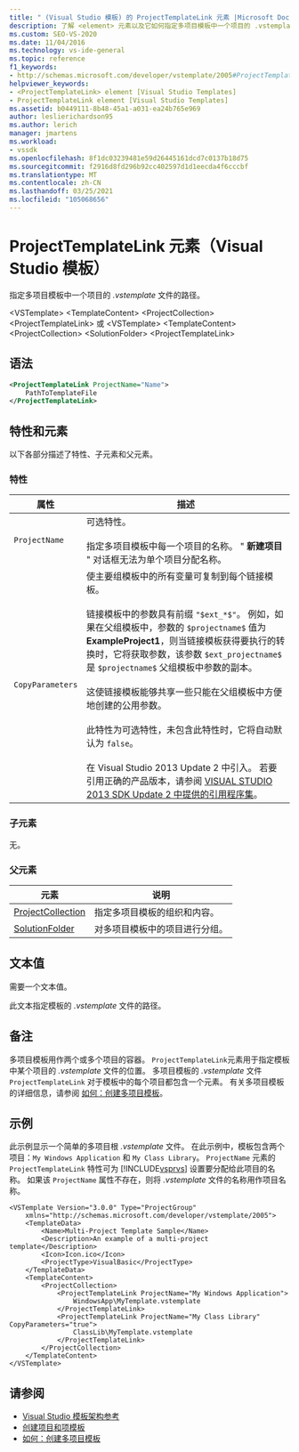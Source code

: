 ```yaml
---
title: " (Visual Studio 模板) 的 ProjectTemplateLink 元素 |Microsoft Docs"
description: 了解 <element> 元素以及它如何指定多项目模板中一个项目的 .vstemplate 文件的路径。
ms.custom: SEO-VS-2020
ms.date: 11/04/2016
ms.technology: vs-ide-general
ms.topic: reference
f1_keywords:
- http://schemas.microsoft.com/developer/vstemplate/2005#ProjectTemplateLink
helpviewer_keywords:
- <ProjectTemplateLink> element [Visual Studio Templates]
- ProjectTemplateLink element [Visual Studio Templates]
ms.assetid: b0449111-8b48-45a1-a031-ea24b765e969
author: leslierichardson95
ms.author: lerich
manager: jmartens
ms.workload:
- vssdk
ms.openlocfilehash: 8f1dc03239481e59d26445161dcd7c0137b18d75
ms.sourcegitcommit: f2916d8fd296b92cc402597d1d1eecda4f6cccbf
ms.translationtype: MT
ms.contentlocale: zh-CN
ms.lasthandoff: 03/25/2021
ms.locfileid: "105068656"
---
```

# <a name="projecttemplatelink-element-visual-studio-templates"></a>ProjectTemplateLink 元素（Visual Studio 模板）
指定多项目模板中一个项目的 *.vstemplate* 文件的路径。

 \<VSTemplate> \<TemplateContent>
 \<ProjectCollection>
 \<ProjectTemplateLink>
或 \<VSTemplate>
 \<TemplateContent>
 \<ProjectCollection>
 \<SolutionFolder>
 \<ProjectTemplateLink>

## <a name="syntax"></a>语法

```xml
<ProjectTemplateLink ProjectName="Name">
    PathToTemplateFile
</ProjectTemplateLink>
```

## <a name="attributes-and-elements"></a>特性和元素
 以下各部分描述了特性、子元素和父元素。

### <a name="attributes"></a>特性

|属性|描述|
|---------------|-----------------|
|`ProjectName`|可选特性。<br /><br /> 指定多项目模板中每一个项目的名称。 " **新建项目** " 对话框无法为单个项目分配名称。|
|`CopyParameters`|使主要组模板中的所有变量可复制到每个链接模板。<br /><br /> 链接模板中的参数具有前缀 `"$ext_*$"`。 例如，如果在父组模板中，参数的 `$projectname$` 值为 **ExampleProject1**，则当链接模板获得要执行的转换时，它将获取参数，该参数 `$ext_projectname$` 是 `$projectname$` 父组模板中参数的副本。<br /><br /> 这使链接模板能够共享一些只能在父组模板中方便地创建的公用参数。<br /><br /> 此特性为可选特性，未包含此特性时，它将自动默认为 `false`。<br /><br /> 在 Visual Studio 2013 Update 2 中引入。 若要引用正确的产品版本，请参阅 [VISUAL STUDIO 2013 SDK Update 2 中提供的引用程序集](/previous-versions/dn632168(v=vs.120))。|

### <a name="child-elements"></a>子元素
 无。

### <a name="parent-elements"></a>父元素

|元素|说明|
|-------------|-----------------|
|[ProjectCollection](../extensibility/projectcollection-element-visual-studio-templates.md)|指定多项目模板的组织和内容。|
|[SolutionFolder](../extensibility/solutionfolder-element-visual-studio-templates.md)|对多项目模板中的项目进行分组。|

## <a name="text-value"></a>文本值
 需要一个文本值。

 此文本指定模板的 *.vstemplate* 文件的路径。

## <a name="remarks"></a>备注
 多项目模板用作两个或多个项目的容器。 `ProjectTemplateLink`元素用于指定模板中某个项目的 *.vstemplate* 文件的位置。 多项目模板的 *.vstemplate* 文件 `ProjectTemplateLink` 对于模板中的每个项目都包含一个元素。 有关多项目模板的详细信息，请参阅 [如何：创建多项目模板](../ide/how-to-create-multi-project-templates.md)。

## <a name="example"></a>示例
 此示例显示一个简单的多项目根 *.vstemplate* 文件。 在此示例中，模板包含两个项目：`My Windows Application` 和 `My Class Library`。 `ProjectName` 元素的 `ProjectTemplateLink` 特性可为 [!INCLUDE[vsprvs](../code-quality/includes/vsprvs_md.md)] 设置要分配给此项目的名称。 如果该 `ProjectName` 属性不存在，则将 *.vstemplate* 文件的名称用作项目名称。

```
<VSTemplate Version="3.0.0" Type="ProjectGroup"
    xmlns="http://schemas.microsoft.com/developer/vstemplate/2005">
    <TemplateData>
        <Name>Multi-Project Template Sample</Name>
        <Description>An example of a multi-project template</Description>
        <Icon>Icon.ico</Icon>
        <ProjectType>VisualBasic</ProjectType>
    </TemplateData>
    <TemplateContent>
        <ProjectCollection>
            <ProjectTemplateLink ProjectName="My Windows Application">
                WindowsApp\MyTemplate.vstemplate
            </ProjectTemplateLink>
            <ProjectTemplateLink ProjectName="My Class Library" CopyParameters="true">
                ClassLib\MyTemplate.vstemplate
            </ProjectTemplateLink>
        </ProjectCollection>
    </TemplateContent>
</VSTemplate>
```

## <a name="see-also"></a>请参阅
- [Visual Studio 模板架构参考](../extensibility/visual-studio-template-schema-reference.md)
- [创建项目和项模板](../ide/creating-project-and-item-templates.md)
- [如何：创建多项目模板](../ide/how-to-create-multi-project-templates.md)